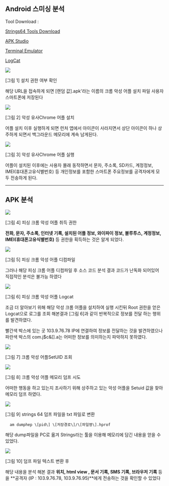 ## Android 스미싱 분석  
  
Tool Download :

[Strings64 Tools Download](https://docs.microsoft.com/ko-kr/sysinternals/downloads/strings)   
  
  
[APK Studio](https://github.com/vaibhavpandeyvpz/apkstudio/releases)  
  
  
[Terminal Emulator](https://play.google.com/store/apps/details?id=jackpal.androidterm&hl=ko&gl=US)  
  
  
[LogCat](https://apkpure.com/kr/logcat-extreme/scd.lcex)
  
<img src="./image/APK_install.png">  
   
   
[그림 1] 설치 권한 여부 확인
     
  
해당 URL을 접속하게 되면 \[랜덤 값\].apk'라는 이름의 크롬 악성 어플 설치
파일 사용자 스마트폰에 저장된다
  
  
<img src="./image/Install_apk.png">
  
  
[그림 2] 악성 유사Chrome 어플 설치  

   
어플 설치 이후 실행하게 되면 런처 앱에서 아이콘이 사라지면서 상단 아이콘이 하나 상주하게 되면서 백그라운드 메모리에 계속 남게된다.   
  
  
<img src="./image/Chrome_Execute.png">  
  
[그림 3] 악성 유사Chrome 어플 실행   
  

어플이 설치된 이후에는 사용자 몰래 동작하면서 문자, 주소록, SD카드, 계정정보, IMEI(휴대폰고유식별번호) 등 개인정보를 포함한 스마트폰 주요정보를 공격자에게 모두 전송하게 된다.
  
   


---
## APK 분석
  


  
<img src="./image/APK_Permission.png">
  
    
[그림 4] 피싱 크롬 악성 어플 취득 권한
  
  
**전화, 문자, 주소록, 인터넷 기록, 설치된 어플 정보, 와이파이 정보, 블루투스, 계정정보, IMEI(휴대폰고유식별번호)** 등 권한을 획득하는 것은 알게 되었다.   
  
  
<img src="./image/Decompile.png">  
  
  
[그림 5] 피싱 크롬 악성 어플 디컴파일  
  
  
그러나 해당 피싱 크롬 어플 디컴파일 후 소스 코드 분석 결과 코드가 난독화
되어있어 직접적인 분석은 불가능 하였다
  
  
<img src="./image/APK_Logcat.png">  

    
[그림 6] 피싱 크롬 악성 어플 Logcat

  
조금 더 알아보기 위해 해당 악성 크롬 어플을 설치하여 실행 시킨뒤 Root 권한을 얻은 Logcat으로 로그를 조회 해본결과 [그림 6]과 같이 반복적으로 정보를 전달 하는 행위를 발견하였다.
  
빨간색 박스에 있는 곳 103.9.76.78 IP에 연결하여 정보를 전달하는 것을 발견하였으나 파란색 박스의 com.j\$c&\[\].a는 어떠한 정보를 의미하는지 파악하지 못하였다.


<img src="./image/SetUID_Search.png"> 
  
  
[그림 7] 크롬 악성 어플SetUID 조회
  
<img src="./image/SetUID_Find.png"> 
  
  
[그림 8] 크롬 악성 어플 메모리 덤프 시도

어떠한 행동을 하고 있는지 조사하기 위해 상주하고 있는 악성 어플을 Setuid 값을 찾아 메모리 덤프 하였다.   
   
    
<img src="./image/Strings64.png">   
  

[그림 9] strings 64 덤프 파일을 txt 파일로 변환

```
  am dumphep \[pid\] \[저장경로\]/\[파일명\].hprof
```

해당 dump파일을 PC로 옮겨 Strings라는 툴을 이용해 메모리에 담긴 내용을 얻을 수 있었다.  
  
  
<img src="./image/Dump_After.png">    
  
  
[그림 10] 덤프 파일 텍스트 변환 후   
  
    
해당 내용을 분석 해본 결과 **위치, html view , 문서 기록, SMS 기록, 브라우저 기록** 등을 **공격자 (IP : 103.9.76.78, 103.9.76.95)**에게 전송하는 것을 확인할 수 있었다  


